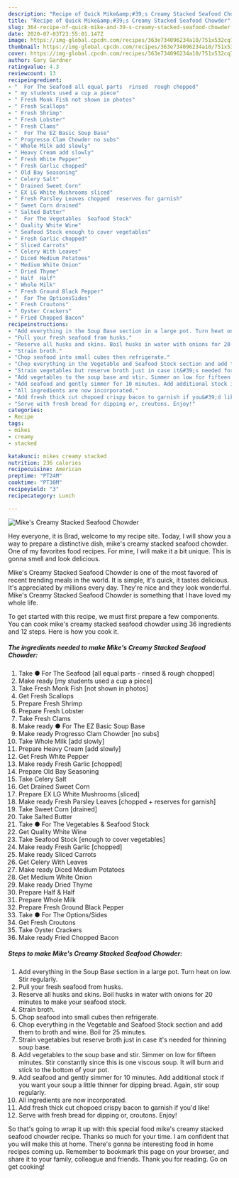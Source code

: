 ```yaml
---
description: "Recipe of Quick Mike&amp;#39;s Creamy Stacked Seafood Chowder"
title: "Recipe of Quick Mike&amp;#39;s Creamy Stacked Seafood Chowder"
slug: 364-recipe-of-quick-mike-and-39-s-creamy-stacked-seafood-chowder
date: 2020-07-03T23:55:01.147Z
image: https://img-global.cpcdn.com/recipes/363e734096234a10/751x532cq70/mikes-creamy-stacked-seafood-chowder-recipe-main-photo.jpg
thumbnail: https://img-global.cpcdn.com/recipes/363e734096234a10/751x532cq70/mikes-creamy-stacked-seafood-chowder-recipe-main-photo.jpg
cover: https://img-global.cpcdn.com/recipes/363e734096234a10/751x532cq70/mikes-creamy-stacked-seafood-chowder-recipe-main-photo.jpg
author: Gary Gardner
ratingvalue: 4.3
reviewcount: 13
recipeingredient:
- "  For The Seafood all equal parts  rinsed  rough chopped"
- " my students used a cup a piece"
- " Fresh Monk Fish not shown in photos"
- " Fresh Scallops"
- " Fresh Shrimp"
- " Fresh Lobster"
- " Fresh Clams"
- "  For The EZ Basic Soup Base"
- " Progresso Clam Chowder no subs"
- " Whole Milk add slowly"
- " Heavy Cream add slowly"
- " Fresh White Pepper"
- " Fresh Garlic chopped"
- " Old Bay Seasoning"
- " Celery Salt"
- " Drained Sweet Corn"
- " EX LG White Mushrooms sliced"
- " Fresh Parsley Leaves chopped  reserves for garnish"
- " Sweet Corn drained"
- " Salted Butter"
- "  For The Vegetables  Seafood Stock"
- " Quality White Wine"
- " Seafood Stock enough to cover vegetables"
- " Fresh Garlic chopped"
- " Sliced Carrots"
- " Celery With Leaves"
- " Diced Medium Potatoes"
- " Medium White Onion"
- " Dried Thyme"
- " Half  Half"
- " Whole Milk"
- " Fresh Ground Black Pepper"
- "  For The OptionsSides"
- " Fresh Croutons"
- " Oyster Crackers"
- " Fried Chopped Bacon"
recipeinstructions:
- "Add everything in the Soup Base section in a large pot. Turn heat on low. Stir regularly."
- "Pull your fresh seafood from husks."
- "Reserve all husks and skins. Boil husks in water with onions for 20 minutes to make your seafood stock."
- "Strain broth."
- "Chop seafood into small cubes then refrigerate."
- "Chop everything in the Vegetable and Seafood Stock section and add them to broth and wine. Boil for 25 minutes."
- "Strain vegetables but reserve broth just in case it&#39;s needed for thinning soup base."
- "Add vegetables to the soup base and stir. Simmer on low for fifteen minutes. Stir constantly since this is one viscous soup. It will burn and stick to the bottom of your pot."
- "Add seafood and gently simmer for 10 minutes. Add additional stock if you want your soup a little thinner for dipping bread. Again, stir soup regularly."
- "All ingredients are now incorporated."
- "Add fresh thick cut chopoed crispy bacon to garnish if you&#39;d like!"
- "Serve with fresh bread for dipping or, croutons. Enjoy!"
categories:
- Recipe
tags:
- mikes
- creamy
- stacked

katakunci: mikes creamy stacked 
nutrition: 236 calories
recipecuisine: American
preptime: "PT24M"
cooktime: "PT30M"
recipeyield: "3"
recipecategory: Lunch

---
```



![Mike&#39;s Creamy Stacked Seafood Chowder](https://img-global.cpcdn.com/recipes/363e734096234a10/751x532cq70/mikes-creamy-stacked-seafood-chowder-recipe-main-photo.jpg)

Hey everyone, it is Brad, welcome to my recipe site. Today, I will show you a way to prepare a distinctive dish, mike&#39;s creamy stacked seafood chowder. One of my favorites food recipes. For mine, I will make it a bit unique. This is gonna smell and look delicious.



Mike&#39;s Creamy Stacked Seafood Chowder is one of the most favored of recent trending meals in the world. It is simple, it's quick, it tastes delicious. It's appreciated by millions every day. They're nice and they look wonderful. Mike&#39;s Creamy Stacked Seafood Chowder is something that I have loved my whole life.


To get started with this recipe, we must first prepare a few components. You can cook mike&#39;s creamy stacked seafood chowder using 36 ingredients and 12 steps. Here is how you cook it.

<!--inarticleads1-->

##### The ingredients needed to make Mike&#39;s Creamy Stacked Seafood Chowder:

1. Take  ● For The Seafood [all equal parts - rinsed &amp; rough chopped]
1. Make ready  [my students used a cup a piece]
1. Take  Fresh Monk Fish [not shown in photos]
1. Get  Fresh Scallops
1. Prepare  Fresh Shrimp
1. Prepare  Fresh Lobster
1. Take  Fresh Clams
1. Make ready  ● For The EZ Basic Soup Base
1. Make ready  Progresso Clam Chowder [no subs]
1. Take  Whole Milk [add slowly]
1. Prepare  Heavy Cream [add slowly]
1. Get  Fresh White Pepper
1. Make ready  Fresh Garlic [chopped]
1. Prepare  Old Bay Seasoning
1. Take  Celery Salt
1. Get  Drained Sweet Corn
1. Prepare  EX LG White Mushrooms [sliced]
1. Make ready  Fresh Parsley Leaves [chopped + reserves for garnish]
1. Take  Sweet Corn [drained]
1. Take  Salted Butter
1. Take  ● For The Vegetables &amp; Seafood Stock
1. Get  Quality White Wine
1. Take  Seafood Stock [enough to cover vegetables]
1. Make ready  Fresh Garlic [chopped]
1. Make ready  Sliced Carrots
1. Get  Celery With Leaves
1. Make ready  Diced Medium Potatoes
1. Get  Medium White Onion
1. Make ready  Dried Thyme
1. Prepare  Half &amp; Half
1. Prepare  Whole Milk
1. Prepare  Fresh Ground Black Pepper
1. Take  ● For The Options/Sides
1. Get  Fresh Croutons
1. Take  Oyster Crackers
1. Make ready  Fried Chopped Bacon




<!--inarticleads2-->

##### Steps to make Mike&#39;s Creamy Stacked Seafood Chowder:

1. Add everything in the Soup Base section in a large pot. Turn heat on low. Stir regularly.
1. Pull your fresh seafood from husks.
1. Reserve all husks and skins. Boil husks in water with onions for 20 minutes to make your seafood stock.
1. Strain broth.
1. Chop seafood into small cubes then refrigerate.
1. Chop everything in the Vegetable and Seafood Stock section and add them to broth and wine. Boil for 25 minutes.
1. Strain vegetables but reserve broth just in case it&#39;s needed for thinning soup base.
1. Add vegetables to the soup base and stir. Simmer on low for fifteen minutes. Stir constantly since this is one viscous soup. It will burn and stick to the bottom of your pot.
1. Add seafood and gently simmer for 10 minutes. Add additional stock if you want your soup a little thinner for dipping bread. Again, stir soup regularly.
1. All ingredients are now incorporated.
1. Add fresh thick cut chopoed crispy bacon to garnish if you&#39;d like!
1. Serve with fresh bread for dipping or, croutons. Enjoy!




So that's going to wrap it up with this special food mike&#39;s creamy stacked seafood chowder recipe. Thanks so much for your time. I am confident that you will make this at home. There's gonna be interesting food in home recipes coming up. Remember to bookmark this page on your browser, and share it to your family, colleague and friends. Thank you for reading. Go on get cooking!
